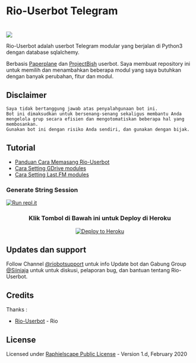 # Rio-Userbot Telegram

# <p align="center">
  <img src="https://telegra.ph/file/68ccbcf462e754a56c618.jpg">
</p>

Rio-Userbot adalah userbot Telegram modular yang berjalan di Python3 dengan database sqlalchemy.

Berbasis [Paperplane](https://github.com/RaphielGang/Telegram-UserBot) dan [ProjectBish](https://github.com/adekmaulana/ProjectBish) userbot.
Saya membuat repository ini untuk memilih dan menambahkan beberapa modul yang saya butuhkan dengan banyak perubahan, fitur dan modul.

## Disclaimer

```
Saya tidak bertanggung jawab atas penyalahgunaan bot ini.
Bot ini dimaksudkan untuk bersenang-senang sekaligus membantu Anda
mengelola grup secara efisien dan mengotomatiskan beberapa hal yang membosankan.
Gunakan bot ini dengan risiko Anda sendiri, dan gunakan dengan bijak.
```

## Tutorial

- [Panduan Cara Memasang Rio-Userbot](https://t.me/siijiaja)
- [Cara Setting GDrive modules](https://telegra.ph/How-To-Setup-Google-Drive-04-03)
- [Cara Setting Last.FM modules](https://telegra.ph/How-to-set-up-LastFM-module-for-Paperplane-userbot-11-02)

### Generate String Session
[![Run repl.it](https://img.shields.io/badge/run-string__session.py-blue?style=for-the-badge&logo=repl.it)](https://repl.it/@Riio00/stringenSession?lite=1&outputonly=1)

<h3 align="center">Klik Tombol di Bawah ini untuk Deploy di Heroku</h3>
<p align="center"><a href="https://dashboard.heroku.com/new?template=https://github.com/RioProjectX/UserBot"><img src="https://www.herokucdn.com/deploy/button.png" alt="Deploy to Heroku" target="_blank"/></a></p>

## Updates dan support

Follow Channel [@riobotsupport](https://t.me/riobotsupport) untuk info Update bot dan Gabung Group [@Siiniaja](https://t.me/siiniaja) untuk untuk diskusi, pelaporan bug, dan bantuan tentang Rio-Userbot.

## Credits
Thanks :
*   [Rio-Userbot](https://github.com/RioProjectX/Rio-Userbot) -  Rio

## License
Licensed under [Raphielscape Public License](https://github.com/RioProjectX/Rio-Userbot/blob/Rio-Userbot/LICENSE) - Version 1.d, February 2020
